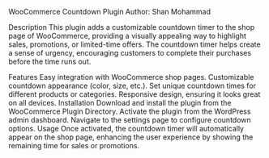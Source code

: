 WooCommerce Countdown Plugin
Author: Shan Mohammad

Description
This plugin adds a customizable countdown timer to the shop page of WooCommerce, providing a visually appealing way to highlight sales, promotions, or limited-time offers. The countdown timer helps create a sense of urgency, encouraging customers to complete their purchases before the time runs out.

Features
Easy integration with WooCommerce shop pages.
Customizable countdown appearance (color, size, etc.).
Set unique countdown times for different products or categories.
Responsive design, ensuring it looks great on all devices.
Installation
Download and install the plugin from the WooCommerce Plugin Directory.
Activate the plugin from the WordPress admin dashboard.
Navigate to the settings page to configure countdown options.
Usage
Once activated, the countdown timer will automatically appear on the shop page, enhancing the user experience by showing the remaining time for sales or promotions.
